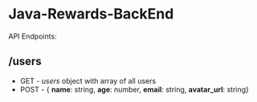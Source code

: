 # Java-Rewards-BackEnd


API Endpoints:

## /users
- GET - *users* object with array of all users
- POST - { **name**: string, **age**: number, **email**: string, **avatar_url**: string}

